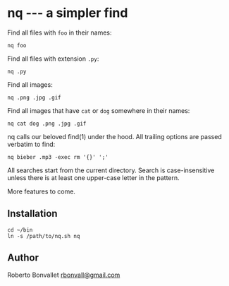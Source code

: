 nq --- a simpler find
=====================

Find all files with `foo` in their names:

    nq foo

Find all files with extension `.py`:

    nq .py

Find all images:

    nq .png .jpg .gif

Find all images that have `cat` or `dog` somewhere in their names:

    nq cat dog .png .jpg .gif

nq calls our beloved find(1) under the hood.
All trailing options are passed verbatim to find:

    nq bieber .mp3 -exec rm '{}' ';'

All searches start from the current directory.
Search is case-insensitive unless there is at least
one upper-case letter in the pattern.

More features to come.

Installation
------------
    cd ~/bin
    ln -s /path/to/nq.sh nq

Author
------
Roberto Bonvallet <rbonvall@gmail.com>
